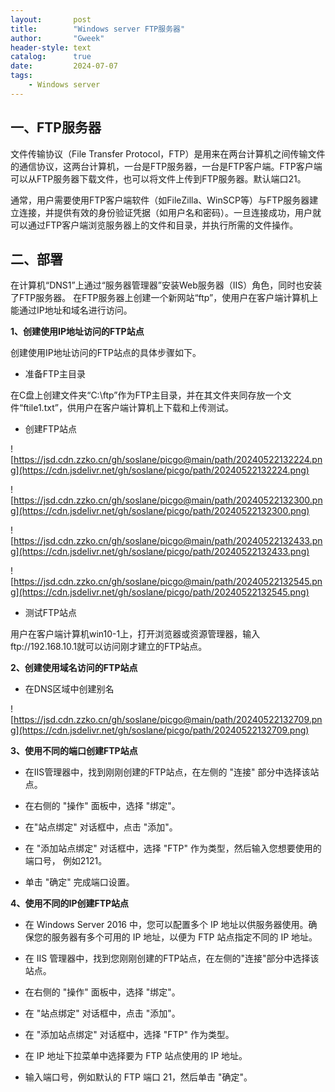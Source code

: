 ```yaml
---
layout:       post
title:        "Windows server FTP服务器"
author:       "Gweek"
header-style: text
catalog:      true
date:         2024-07-07
tags:
    - Windows server
---
```


## 一、FTP服务器

文件传输协议（File Transfer Protocol，FTP）是用来在两台计算机之间传输文件的通信协议，这两台计算机，一台是FTP服务器，一台是FTP客户端。FTP客户端可以从FTP服务器下载文件，也可以将文件上传到FTP服务器。默认端口21。

通常，用户需要使用FTP客户端软件（如FileZilla、WinSCP等）与FTP服务器建立连接，并提供有效的身份验证凭据（如用户名和密码）。一旦连接成功，用户就可以通过FTP客户端浏览服务器上的文件和目录，并执行所需的文件操作。

## 二、部署

在计算机“DNS1”上通过“服务器管理器”安装Web服务器（IIS）角色，同时也安装了FTP服务器。
在FTP服务器上创建一个新网站“ftp”，使用户在客户端计算机上能通过IP地址和域名进行访问。

 **1、创建使用IP地址访问的FTP站点**
 
创建使用IP地址访问的FTP站点的具体步骤如下。

- 准备FTP主目录
    
在C盘上创建文件夹“C:\ftp”作为FTP主目录，并在其文件夹同存放一个文件“ftile1.txt”，供用户在客户端计算机上下载和上传测试。

- 创建FTP站点

![https://jsd.cdn.zzko.cn/gh/soslane/picgo@main/path/20240522132224.png](https://cdn.jsdelivr.net/gh/soslane/picgo/path/20240522132224.png)

![https://jsd.cdn.zzko.cn/gh/soslane/picgo@main/path/20240522132300.png](https://cdn.jsdelivr.net/gh/soslane/picgo/path/20240522132300.png)

![https://jsd.cdn.zzko.cn/gh/soslane/picgo@main/path/20240522132433.png](https://cdn.jsdelivr.net/gh/soslane/picgo/path/20240522132433.png)

![https://jsd.cdn.zzko.cn/gh/soslane/picgo@main/path/20240522132545.png](https://cdn.jsdelivr.net/gh/soslane/picgo/path/20240522132545.png)

- 测试FTP站点

用户在客户端计算机win10-1上，打开浏览器或资源管理器，输入ftp://192.168.10.1就可以访问刚才建立的FTP站点。

**2、创建使用域名访问的FTP站点**

- 在DNS区域中创建别名

![https://jsd.cdn.zzko.cn/gh/soslane/picgo@main/path/20240522132709.png](https://cdn.jsdelivr.net/gh/soslane/picgo/path/20240522132709.png)

**3、使用不同的端口创建FTP站点**

- 在IIS管理器中，找到刚刚创建的FTP站点，在左侧的 "连接" 部分中选择该站点。
    
- 在右侧的 "操作" 面板中，选择 "绑定"。
    
- 在"站点绑定" 对话框中，点击 "添加"。
    
- 在 "添加站点绑定" 对话框中，选择 "FTP" 作为类型，然后输入您想要使用的端口号，     例如2121。
    
- 单击 "确定" 完成端口设置。

**4、使用不同的IP创建FTP站点**

- 在 Windows Server 2016 中，您可以配置多个 IP 地址以供服务器使用。确保您的服务器有多个可用的 IP 地址，以便为 FTP 站点指定不同的 IP 地址。
    
- 在 IIS 管理器中，找到您刚刚创建的FTP站点，在左侧的"连接"部分中选择该站点。
- 在右侧的 "操作" 面板中，选择 "绑定"。
- 在 "站点绑定" 对话框中，点击 "添加"。
- 在 "添加站点绑定" 对话框中，选择 "FTP" 作为类型。
- 在 IP 地址下拉菜单中选择要为 FTP 站点使用的 IP 地址。
- 输入端口号，例如默认的 FTP 端口 21，然后单击 "确定"。
